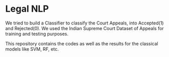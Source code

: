 # Legal NLP

We tried to build a Classifier to classify the Court Appeals, into Accepted(1) and Rejected(0). We used the Indian Supreme Court Dataset of Appeals for training and testing purposes. 

This repository contains the codes as well as the results for the classical models like SVM, RF, etc. 
